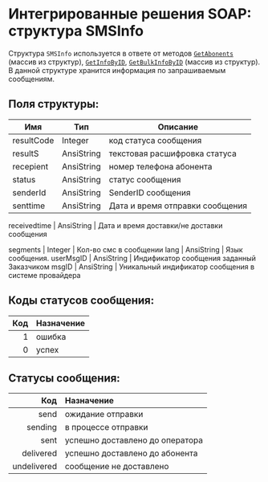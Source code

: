# Интегрированные решения SOAP: структура SMSInfo

Структура `SMSInfo` используется в ответе от методов [`GetAbonents`](/protocols/soap/method-getabonents/) (массив из структур), [`GetInfoByID`](/protocols/soap/method-getinfobyid/), [`GetBulkInfoByID`](/protocols/soap/method-getbulkinfobyid/) (массив из структур). В данной структуре хранится информация по запрашиваемым сообщениям.

## Поля структуры:

Имя | Тип | Описание
----|-----|---------
resultCode | Integer | код статуса сообщения
resultS | AnsiString | текстовая расшифровка статуса
recepient | AnsiString | номер телефона абонента
status | AnsiString | статус сообщения
senderId | AnsiString | SenderID сообщения
senttime | AnsiString | Дата и время отправки сообщения

receivedtime | AnsiString | Дата и время доставки/не доставки сообщения

segments | Integer | Кол-во смс в сообщении
lang | AnsiString | Язык сообщения.
userMsgID | AnsiString | Индификатор сообщения заданный Заказчиком
msgID | AnsiString | Уникальный индификатор сообщения в системе провайдера

## Коды статусов сообщения:

Код | Назначение
---:|:----------
1   | ошибка
0   | успех

## Статусы сообщения:

Код         | Назначение
-----------:|:----------
send        | ожидание отправки
sending     | в процессе отправки
sent        | успешно доставлено до оператора
delivered   | успешно доставлено до абонента
undelivered | сообщение не доставлено
